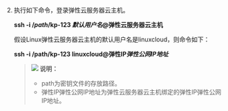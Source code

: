 2.  执行如下命令，登录弹性云服务器云主机。

    **ssh -i /_path_/kp-123 **_**默认用户名**_**@弹性云服务器云主机**

    假设Linux弹性云服务器云主机的默认用户名是linuxcloud，则命令如下：

    **ssh -i /path/kp-123 linuxcloud@弹性IP**_**弹性公网IP**_**_地址_**

    >![](public_sys-resources/icon-note.gif) **说明：**   
    >-   path为密钥文件的存放路径。  
    >-   弹性IP弹性公网IP地址为弹性云服务器云主机绑定的弹性IP弹性公网IP地址。
